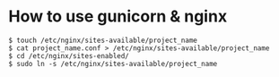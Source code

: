 # How to use gunicorn & nginx

```shell
$ touch /etc/nginx/sites-available/project_name
$ cat project_name.conf > /etc/nginx/sites-available/project_name
$ cd /etc/nginx/sites-enabled/
$ sudo ln -s /etc/nginx/sites-available/project_name
```
